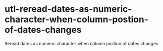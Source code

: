 # utl-reread-dates-as-numeric-character-when-column-postion-of-dates-changes
Reread dates as numeric character when column postion of dates changes
